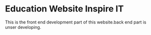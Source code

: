 #  Education Website Inspire IT
 This is the front end development part of this website.back end part is unser developing.
